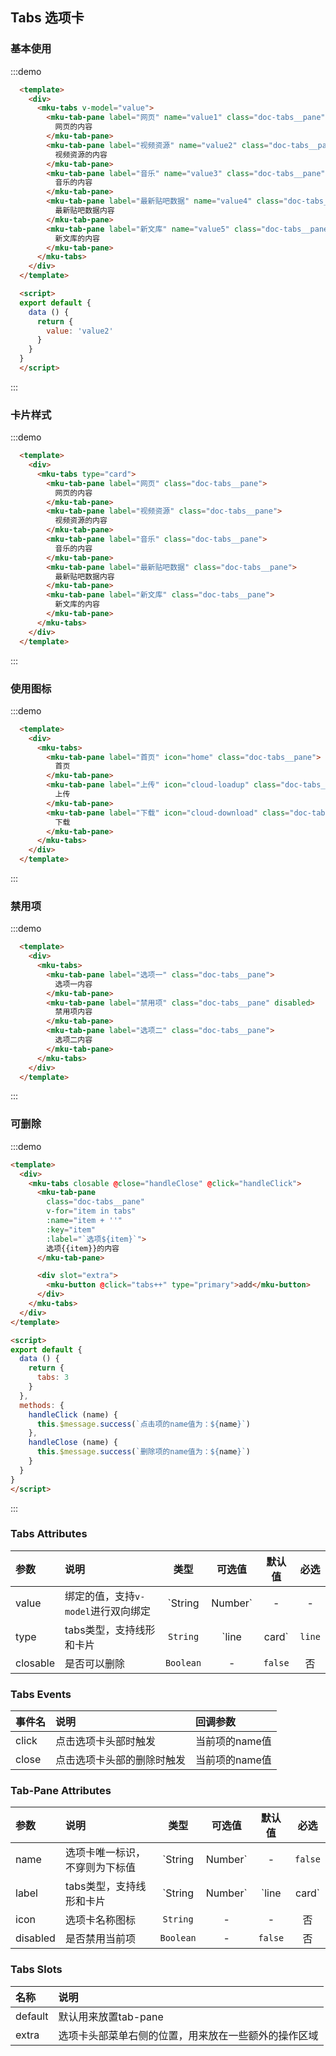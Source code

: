 ## Tabs 选项卡

### 基本使用
:::demo
```html
  <template>
    <div>
      <mku-tabs v-model="value">
        <mku-tab-pane label="网页" name="value1" class="doc-tabs__pane">
          网页的内容
        </mku-tab-pane>
        <mku-tab-pane label="视频资源" name="value2" class="doc-tabs__pane">
          视频资源的内容
        </mku-tab-pane>
        <mku-tab-pane label="音乐" name="value3" class="doc-tabs__pane">
          音乐的内容
        </mku-tab-pane>
        <mku-tab-pane label="最新贴吧数据" name="value4" class="doc-tabs__pane">
          最新贴吧数据内容
        </mku-tab-pane>
        <mku-tab-pane label="新文库" name="value5" class="doc-tabs__pane">
          新文库的内容
        </mku-tab-pane>
      </mku-tabs>
    </div>
  </template>

  <script>
  export default {
    data () {
      return {
        value: 'value2'
      }
    }
  }
  </script>
```
:::

### 卡片样式
:::demo
```html
  <template>
    <div>
      <mku-tabs type="card">
        <mku-tab-pane label="网页" class="doc-tabs__pane">
          网页的内容
        </mku-tab-pane>
        <mku-tab-pane label="视频资源" class="doc-tabs__pane">
          视频资源的内容
        </mku-tab-pane>
        <mku-tab-pane label="音乐" class="doc-tabs__pane">
          音乐的内容
        </mku-tab-pane>
        <mku-tab-pane label="最新贴吧数据" class="doc-tabs__pane">
          最新贴吧数据内容
        </mku-tab-pane>
        <mku-tab-pane label="新文库" class="doc-tabs__pane">
          新文库的内容
        </mku-tab-pane>
      </mku-tabs>
    </div>
  </template>
```
:::

### 使用图标
:::demo
```html
  <template>
    <div>
      <mku-tabs>
        <mku-tab-pane label="首页" icon="home" class="doc-tabs__pane">
          首页
        </mku-tab-pane>
        <mku-tab-pane label="上传" icon="cloud-loadup" class="doc-tabs__pane">
          上传
        </mku-tab-pane>
        <mku-tab-pane label="下载" icon="cloud-download" class="doc-tabs__pane">
          下载
        </mku-tab-pane>
      </mku-tabs>
    </div>
  </template>
```
:::

### 禁用项
:::demo
```html
  <template>
    <div>
      <mku-tabs>
        <mku-tab-pane label="选项一" class="doc-tabs__pane">
          选项一内容
        </mku-tab-pane>
        <mku-tab-pane label="禁用项" class="doc-tabs__pane" disabled>
          禁用项内容
        </mku-tab-pane>
        <mku-tab-pane label="选项二" class="doc-tabs__pane">
          选项二内容
        </mku-tab-pane>
      </mku-tabs>
    </div>
  </template>
```
:::

### 可删除
:::demo
```html
<template>
  <div>
    <mku-tabs closable @close="handleClose" @click="handleClick">
      <mku-tab-pane
        class="doc-tabs__pane"
        v-for="item in tabs"
        :name="item + ''"
        :key="item"
        :label="`选项${item}`">
        选项{{item}}的内容
      </mku-tab-pane>

      <div slot="extra">
        <mku-button @click="tabs++" type="primary">add</mku-button>
      </div>
    </mku-tabs>
  </div>
</template>

<script>
export default {
  data () {
    return {
      tabs: 3
    }
  },
  methods: {
    handleClick (name) {
      this.$message.success(`点击项的name值为：${name}`)
    },
    handleClose (name) {
      this.$message.success(`删除项的name值为：${name}`)
    }
  }
}
</script>
```
:::

### Tabs Attributes
| 参数     | 说明                                |       类型        |    可选值     | 默认值  | 必选  |
| :------- | :---------------------------------- | :---------------: | :-----------: | :-----: | :---: |
| value    | 绑定的值，支持`v-model`进行双向绑定 | `String | Number` |       -       |    -    |  否   |
| type     | tabs类型，支持线形和卡片            |     `String`      | `line | card` | `line`  |  否   |
| closable | 是否可以删除                        |     `Boolean`     |       -       | `false` |  否   |

### Tabs Events
| 事件名 | 说明                       | 回调参数       |
| :----- | :------------------------- | :------------- |
| click  | 点击选项卡头部时触发       | 当前项的name值 |
| close  | 点击选项卡头部的删除时触发 | 当前项的name值 |

### Tab-Pane Attributes
| 参数     | 说明                           |       类型        |    可选值     | 默认值  | 必选  |
| :------- | :----------------------------- | :---------------: | :-----------: | :-----: | :---: |
| name     | 选项卡唯一标识，不穿则为下标值 | `String | Number` |       -       | `false` |  否   |
| label    | tabs类型，支持线形和卡片       | `String | Number` | `line | card` | `line`  |  否   |
| icon     | 选项卡名称图标                 |     `String`      |       -       |    -    |  否   |
| disabled | 是否禁用当前项                 |     `Boolean`     |       -       | `false` |  否   |

### Tabs Slots
| 名称    | 说明                                                 |
| :------ | :--------------------------------------------------- |
| default | 默认用来放置tab-pane                                 |
| extra   | 选项卡头部菜单右侧的位置，用来放在一些额外的操作区域 |

